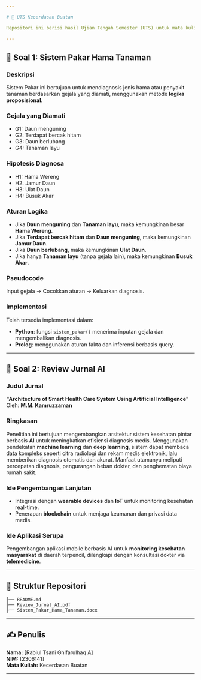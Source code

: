 ```yaml
---

# 🚀 UTS Kecerdasan Buatan

Repositori ini berisi hasil Ujian Tengah Semester (UTS) untuk mata kuliah **Kecerdasan Buatan**

---
```


## 🧠 Soal 1: Sistem Pakar Hama Tanaman

### Deskripsi
Sistem Pakar ini bertujuan untuk mendiagnosis jenis hama atau penyakit tanaman berdasarkan gejala yang diamati, menggunakan metode **logika proposisional**.

### Gejala yang Diamati
- G1: Daun menguning
- G2: Terdapat bercak hitam
- G3: Daun berlubang
- G4: Tanaman layu

### Hipotesis Diagnosa
- H1: Hama Wereng
- H2: Jamur Daun
- H3: Ulat Daun
- H4: Busuk Akar

### Aturan Logika
- Jika **Daun menguning** dan **Tanaman layu**, maka kemungkinan besar **Hama Wereng**.
- Jika **Terdapat bercak hitam** dan **Daun menguning**, maka kemungkinan **Jamur Daun**.
- Jika **Daun berlubang**, maka kemungkinan **Ulat Daun**.
- Jika hanya **Tanaman layu** (tanpa gejala lain), maka kemungkinan **Busuk Akar**.

### Pseudocode
Input gejala → Cocokkan aturan → Keluarkan diagnosis.

### Implementasi
Telah tersedia implementasi dalam:
- **Python**: fungsi `sistem_pakar()` menerima inputan gejala dan mengembalikan diagnosis.
- **Prolog**: menggunakan aturan fakta dan inferensi berbasis query.

---

## 📝 Soal 2: Review Jurnal AI

### Judul Jurnal
**"Architecture of Smart Health Care System Using Artificial Intelligence"**  
Oleh: **M.M. Kamruzzaman**

### Ringkasan
Penelitian ini bertujuan mengembangkan arsitektur sistem kesehatan pintar berbasis **AI** untuk meningkatkan efisiensi diagnosis medis. Menggunakan pendekatan **machine learning** dan **deep learning**, sistem dapat membaca data kompleks seperti citra radiologi dan rekam medis elektronik, lalu memberikan diagnosis otomatis dan akurat. Manfaat utamanya meliputi percepatan diagnosis, pengurangan beban dokter, dan penghematan biaya rumah sakit.

### Ide Pengembangan Lanjutan
- Integrasi dengan **wearable devices** dan **IoT** untuk monitoring kesehatan real-time.
- Penerapan **blockchain** untuk menjaga keamanan dan privasi data medis.

### Ide Aplikasi Serupa
Pengembangan aplikasi mobile berbasis AI untuk **monitoring kesehatan masyarakat** di daerah terpencil, dilengkapi dengan konsultasi dokter via **telemedicine**.

---

## 📁 Struktur Repositori

```
├── README.md
├── Review_Jurnal_AI.pdf
├── Sistem_Pakar_Hama_Tanaman.docx

```

---

## ✍️ Penulis
**Nama:** [Rabiul Tsani Ghifarulhaq A]  
**NIM:** [2306141]  
**Mata Kuliah:** Kecerdasan Buatan  

---
